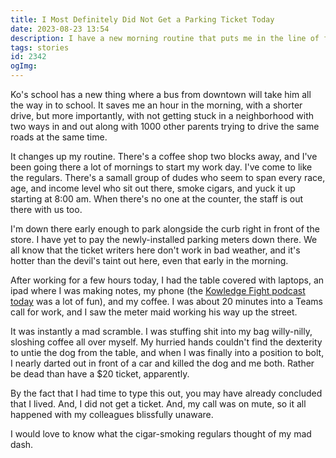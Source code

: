 ```yaml
---
title: I Most Definitely Did Not Get a Parking Ticket Today
date: 2023-08-23 13:54
description: I have a new morning routine that puts me in the line of fire for parking tickets.  Today was the first time that it became an issue.
tags: stories
id: 2342
ogImg: 
---
```

Ko's school has a new thing where a bus from downtown will take him all the way in to school.  It saves me an hour in the morning, with a shorter drive, but more importantly, with not getting stuck in a neighborhood with two ways in and out along with 1000 other parents trying to drive the same roads at the same time.

It changes up my routine.  There's a coffee shop two blocks away, and I've been going there a lot of mornings to start my work day.  I've come to like the regulars.  There's a samall group of dudes who seem to span every race, age, and income level who sit out there, smoke cigars, and yuck it up starting at 8:00 am.  When there's no one at the counter, the staff is out there with us too.

I'm down there early enough to park alongside the curb right in front of the store.  I have yet to pay the newly-installed parking meters down there.  We all know that the ticket writers here don't work in bad weather, and it's hotter than the devil's taint out here, even that early in the morning.

After working for a few hours today, I had the table covered with laptops, an ipad where I was making notes, my phone (the <a href="https://knowledgefight.libsyn.com/841-like-a-pearl-before-a-swine" target="_blank">Kowledge Fight podcast today</a> was a lot of fun), and my coffee.  I was about 20 minutes into a Teams call for work, and I saw the meter maid working his way up the street.

It was instantly a mad scramble.  I was stuffing shit into my bag willy-nilly, sloshing coffee all over myself.  My hurried hands couldn't find the dexterity to untie the dog from the table, and when I was finally into a position to bolt, I nearly darted out in front of a car and killed the dog and me both.  Rather be dead than have a $20 ticket, apparently.

By the fact that I had time to type this out, you may have already concluded that I lived.  And, I did not get a ticket.  And, my call was on mute, so it all happened with my colleagues blissfully unaware.

I would love to know what the cigar-smoking regulars thought of my mad dash.